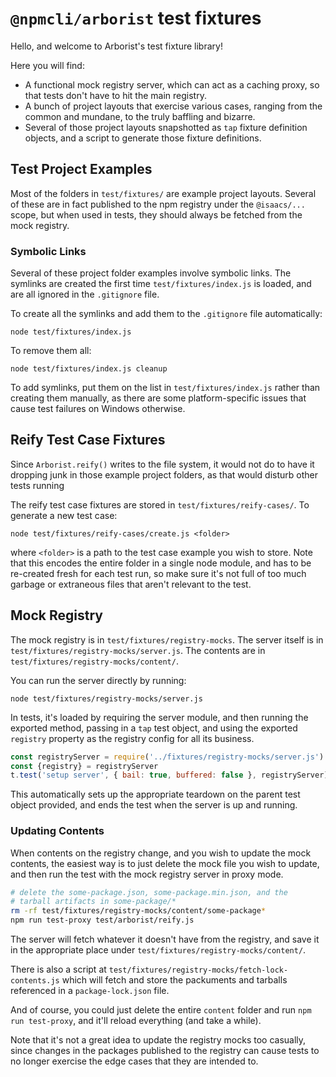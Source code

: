 # `@npmcli/arborist` test fixtures

Hello, and welcome to Arborist's test fixture library!

Here you will find:

- A functional mock registry server, which can act as a caching proxy, so
  that tests don't have to hit the main registry.
- A bunch of project layouts that exercise various cases, ranging from the
  common and mundane, to the truly baffling and bizarre.
- Several of those project layouts snapshotted as `tap` fixture definition
  objects, and a script to generate those fixture definitions.

## Test Project Examples

Most of the folders in `test/fixtures/` are example project layouts.
Several of these are in fact published to the npm registry under the
`@isaacs/...` scope, but when used in tests, they should always be fetched
from the mock registry.

### Symbolic Links

Several of these project folder examples involve symbolic links.  The
symlinks are created the first time `test/fixtures/index.js` is loaded, and
are all ignored in the `.gitignore` file.

To create all the symlinks and add them to the `.gitignore` file
automatically:

```
node test/fixtures/index.js
```

To remove them all:

```
node test/fixtures/index.js cleanup
```

To add symlinks, put them on the list in `test/fixtures/index.js` rather
than creating them manually, as there are some platform-specific issues
that cause test failures on Windows otherwise.

## Reify Test Case Fixtures

Since `Arborist.reify()` writes to the file system, it would not do to have
it dropping junk in those example project folders, as that would disturb
other tests running 

The reify test case fixtures are stored in `test/fixtures/reify-cases/`.
To generate a new test case:

```
node test/fixtures/reify-cases/create.js <folder>
```

where `<folder>` is a path to the test case example you wish to store.
Note that this encodes the entire folder in a single node module, and has
to be re-created fresh for each test run, so make sure it's not full of too
much garbage or extraneous files that aren't relevant to the test.

## Mock Registry

The mock registry is in `test/fixtures/registry-mocks`.  The server itself
is in `test/fixtures/registry-mocks/server.js`.  The contents are in
`test/fixtures/registry-mocks/content/`.

You can run the server directly by running:

```
node test/fixtures/registry-mocks/server.js
```

In tests, it's loaded by requiring the server module, and then running the
exported method, passing in a `tap` test object, and using the exported
`registry` property as the registry config for all its business.

```js
const registryServer = require('../fixtures/registry-mocks/server.js')
const {registry} = registryServer
t.test('setup server', { bail: true, buffered: false }, registryServer)
```

This automatically sets up the appropriate teardown on the parent test
object provided, and ends the test when the server is up and running.

### Updating Contents

When contents on the registry change, and you wish to update the mock
contents, the easiest way is to just delete the mock file you wish to
update, and then run the test with the mock registry server in proxy mode.

```bash
# delete the some-package.json, some-package.min.json, and the
# tarball artifacts in some-package/*
rm -rf test/fixtures/registry-mocks/content/some-package*
npm run test-proxy test/arborist/reify.js
```

The server will fetch whatever it doesn't have from the registry, and save
it in the appropriate place under `test/fixtures/registry-mocks/content/`.

There is also a script at
`test/fixtures/registry-mocks/fetch-lock-contents.js` which will fetch and
store the packuments and tarballs referenced in a `package-lock.json` file.

And of course, you could just delete the entire `content` folder and run
`npm run test-proxy`, and it'll reload everything (and take a while).

Note that it's not a great idea to update the registry mocks too casually,
since changes in the packages published to the registry can cause tests to
no longer exercise the edge cases that they are intended to.
